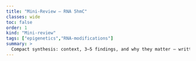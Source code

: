 ```yaml
---
title: "Mini-Review — RNA 5hmC"
classes: wide
toc: false
order: 1
kind: "Mini-review"
tags: ["epigenetics","RNA-modifications"]
summary: >
  Compact synthesis: context, 3–5 findings, and why they matter — written for speed-reading researchers.
---
```




